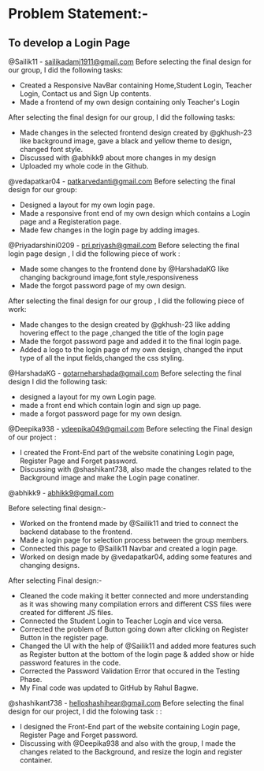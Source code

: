 # Problem Statement:- 
## To develop a Login Page

@Sailik11 - sailikadamj1911@gmail.com
Before selecting the final design for our group, I did the following tasks:
- Created a Responsive NavBar containing Home,Student Login, Teacher Login, Contact us and Sign Up contents.
- Made a frontend of my own design containing only Teacher's Login

After selecting the final design for our group, I did the following tasks:
- Made changes in the selected frontend design created by @gkhush-23 like background image, gave a black and yellow theme to design, changed font style.
- Discussed with @abhikk9 about more changes in my design 
- Uploaded my whole code in the Github.


@vedapatkar04 - patkarvedanti@gmail.com
Before selecting the final design for our group:
- Designed a layout for my own login page.
- Made a responsive front end of my own design which contains a Login page and a Registeration page.
- Made few changes in the login page by adding images.

@Priyadarshini0209 - pri.priyash@gmail.com
Before selecting the final login page design , I did the following piece of work :
- Made some changes to the frontend done by @HarshadaKG like changing background image,font style,responsiveness
- Made the forgot password page of my own design.

After selecting the final design for our group , I did the following piece of work:
- Made changes to the design created by @gkhush-23 like adding hovering effect to the page ,changed the title of the login page 
- Made the forgot password page and added it to the final login page.
- Added a logo to the login page of my own design, changed the input type of all the input fields,changed the css styling.

@HarshadaKG - gotarneharshada@gmail.com
Before selecting the final design I did the following task:
- designed a layout for my own Login page.
- made a front end which contain login and sign up page.
- made a forgot password page for my own design.


@Deepika938 - ydeepika049@gmail.com
Before selecting the Final design of our project :
- I created the Front-End part of the website conatining Login page, Register Page and  Forget password. 
- Discussing with @shashikant738, also made the changes related to the Background image and make the Login page conatiner.

@abhikk9 - abhikk9@gmail.com

Before selecting final design:-
- Worked on the frontend made by @Sailik11 and tried to connect the backend database to the frontend.
- Made a login page for selection process between the group members.
- Connected this page to @Sailik11 Navbar and created a login page.
- Worked on design made by @vedapatkar04, adding some features and changing designs.

After selecting Final design:-
- Cleaned the code making it better connected and more understanding as it was showing many compilation errors and different CSS files were created for different JS files.
- Connected the Student Login to Teacher Login and vice versa.
- Corrected the problem of Button going down after clicking on Register Button in the register page.
- Changed the UI with the help of @Sailik11 and added more features such as Register button at the bottom of the login page & added show or hide password features in the code.
- Corrected the Password Validation Error that occured in the Testing Phase.
- My Final code was updated to GitHub by Rahul Bagwe.


@shashikant738 - helloshashihear@gmail.com
Before selecting the final design for our project, I did the folowing task :  :
- I designed the Front-End part of the website containing Login page, Register Page and  Forget password. 
- Discussing with @Deepika938 and also with the group, I made the changes related to the Background, and  resize the login and register container.  
